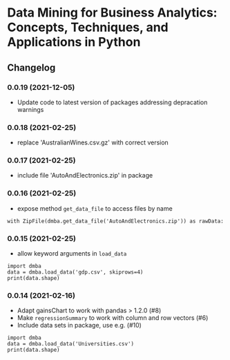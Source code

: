 # Data Mining for Business Analytics: Concepts, Techniques, and  Applications in Python

## Changelog

### 0.0.19 (2021-12-05)
- Update code to latest version of packages addressing depracation warnings

### 0.0.18 (2021-02-25)
- replace 'AustralianWines.csv.gz' with correct version

### 0.0.17 (2021-02-25)
- include file 'AutoAndElectronics.zip' in package

### 0.0.16 (2021-02-25)
- expose method `get_data_file` to access files by name
```
with ZipFile(dmba.get_data_file('AutoAndElectronics.zip')) as rawData:
```

### 0.0.15 (2021-02-25)
- allow keyword arguments in `load_data`
```
import dmba
data = dmba.load_data('gdp.csv', skiprows=4)
print(data.shape)
```

### 0.0.14 (2021-02-16)
- Adapt gainsChart to work with pandas > 1.2.0 (#8)
- Make `regressionSummary` to work with column and row vectors (#6) 
- Include data sets in package, use e.g. (#10)
```
import dmba
data = dmba.load_data('Universities.csv')
print(data.shape)
```
